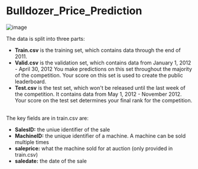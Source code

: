 # Bulldozer_Price_Prediction

![image](https://user-images.githubusercontent.com/81894324/140470711-448bc5bb-4826-49e5-b474-5046581ea441.png)



The data is split into three parts:<br>

* **Train.csv** is the training set, which contains data through the end of 2011.
* **Valid.csv** is the validation set, which contains data from January 1, 2012 - April 30, 2012 You make predictions on this set throughout the majority of the competition. Your score on this set is used to create the public leaderboard.
* **Test.csv** is the test set, which won't be released until the last week of the competition. It contains data from May 1, 2012 - November 2012. Your score on the test set determines your final rank for the competition.<br>
 <br>
The key fields are in train.csv are:

* **SalesID:** the uniue identifier of the sale<br>
* **MachineID:** the unique identifier of a machine.  A machine can be sold multiple times<br>
* **saleprice:** what the machine sold for at auction (only provided in train.csv)<br>
* **saledate:** the date of the sale<br>

